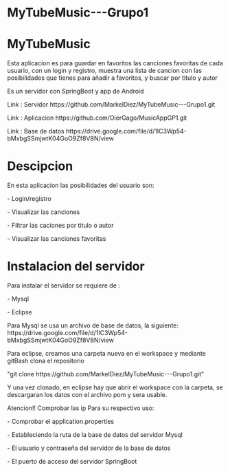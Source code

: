 # MyTubeMusic---Grupo1

<h1>MyTubeMusic</h1>
<p>Esta aplicacion es para guardar en favoritos las canciones favoritas de cada usuario, con un login y registro,
muestra una lista de cancion con las posibilidades que tienes para añadir a favoritos, y buscar por titulo y autor</p>
<p> Es un servidor con SpringBoot y app de Android</p>

<p>Link : Servidor https://github.com/MarkelDiez/MyTubeMusic---Grupo1.git </p>
<p>Link : Aplicacion https://github.com/OierGago/MusicAppGP1.git</p>
<p>Link : Base de datos  https://drive.google.com/file/d/1IC3Wp54-bMxbgSSmjwtK04GoO9Zf8V8N/view </p>

<h1>Descipcion</h1>

<p>En esta aplicacion las posibilidades del usuario son:</p>
<p>- Login/registro</p>
<p>- Visualizar las canciones</p>
<p>- Filtrar las caciones por titulo o autor</p>
<p>- Visualizar las canciones favoritas</p>

<h1>Instalacion del servidor</h1>

<p>Para instalar el servidor se requiere de : </p>
                            <p>- Mysql </p>
                            <p>- Eclipse </p>
<p>Para Mysql se usa un archivo de base de datos, la siguiente: https://drive.google.com/file/d/1IC3Wp54-bMxbgSSmjwtK04GoO9Zf8V8N/view</p>

<p>Para eclipse, creamos una carpeta nueva en el workspace y mediante gitBash clona el repositorio </p>

<p>"git clone https://github.com/MarkelDiez/MyTubeMusic---Grupo1.git"</p>

<p>Y una vez clonado, en eclipse hay que abrir el workspace con la carpeta, se descargaran los datos con el archivo pom y sera usable. </p>

<p>Atencion!! Comprobar las ip Para su respectivo uso:</p>
 <p> - Comprobar el application.properties</p>
        <p>- Estableciendo la ruta de la base de datos del servidor Mysql</p>
        <p>- El usuario y contraseña del servidor de la base de datos</p>
        <p>- El puerto de acceso del servidor SpringBoot</p>
